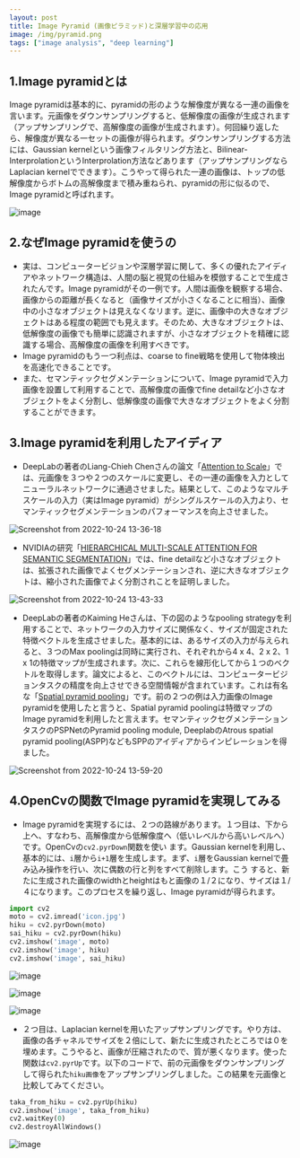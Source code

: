 ```yaml
---
layout: post
title: Image Pyramid (画像ピラミッド)と深層学習中の応用
image: /img/pyramid.png
tags: ["image analysis", "deep learning"]
---
```


## 1.Image pyramidとは
Image pyramidは基本的に、pyramidの形のような解像度が異なる一連の画像を言います。元画像をダウンサンプリングすると、低解像度の画像が生成されます（アップサンプリングで、高解像度の画像が生成されます）。何回繰り返したら、解像度が異なる一セットの画像が得られます。ダウンサンプリングする方法には、Gaussian kernelという画像フィルタリング方法と、Bilinear-InterprolationというInterprolation方法などあります（アップサンプリングならLaplacian kernelでできます）。こうやって得られた一連の画像は、トップの低解像度からボトムの高解像度まで積み重ねられ、pyramidの形に似るので、Image pyramidと呼ばれます。

![image](https://user-images.githubusercontent.com/68838083/197445960-bee88ff3-a84d-42e2-9a6f-d032d1c414ff.png)

## 2.なぜImage pyramidを使うの
- 実は、コンピュータービジョンや深層学習に関して、多くの優れたアイディアやネットワーク構造は、人間の脳と視覚の仕組みを模倣することで生成されたんです。Image pyramidがその一例です。人間は画像を観察する場合、画像からの距離が長くなると（画像サイズが小さくなることに相当）、画像中の小さなオブジェクトは見えなくなリます。逆に、画像中の大きなオブジェクトはある程度の範囲でも見えます。そのため、大きなオブジェクトは、低解像度の画像でも簡単に認識されますが、小さなオブジェクトを精確に認識する場合、高解像度の画像を利用すべきです。
- Image pyramidのもう一つ利点は、coarse to fine戦略を使用して物体検出を高速化できることです。
- また、セマンティックセグメンテーションについて、Image pyramidで入力画像を設置して利用することで、高解像度の画像でfine detailなど小さなオブジェクトをよく分割し、低解像度の画像で大きなオブジェクトをよく分割することができます。

## 3.Image pyramidを利用したアイディア
- DeepLabの著者のLiang-Chieh Chenさんの論文「[Attention to Scale](https://openaccess.thecvf.com/content_cvpr_2016/papers/Chen_Attention_to_Scale_CVPR_2016_paper.pdf)」では、元画像を３つや２つのスケールに変更し、その一連の画像を入力としてニューラルネットワークに通過させました。結果として、このようなマルチスケールの入力（実はImage pyramid）がシングルスケールの入力より、セマンティックセグメンテーションのパフォーマンスを向上させました。

![Screenshot from 2022-10-24 13-36-18](https://user-images.githubusercontent.com/68838083/197449371-e877c51d-80af-455d-b8bc-a2180c743c33.png)

- NVIDIAの研究「[HIERARCHICAL MULTI-SCALE ATTENTION FOR SEMANTIC SEGMENTATION](https://arxiv.org/pdf/2005.10821.pdf)」では、fine detailなど小さなオブジェクトは、拡張された画像でよくセグメンテーションされ、逆に大きなオブジェクトは、縮小された画像でよく分割されことを証明しました。

![Screenshot from 2022-10-24 13-43-33](https://user-images.githubusercontent.com/68838083/197450007-a1e40d27-aecd-412a-8a6c-66b60c9d01ba.png)

- DeepLabの著者のKaiming Heさんは、下の図のようなpooling strategyを利用することで、ネットワークの入力サイズに関係なく、サイズが固定された特徴ベクトルを生成させました。基本的には、あるサイズの入力が与えられると、３つのMax poolingは同時に実行され、それぞれから4 x 4、2 x 2、1 x 1の特徴マップが生成されます。次に、これらを線形化してから１つのベクトルを取得します。論文によると、このベクトルには、コンピュータービジョンタスクの精度を向上させできる空間情報が含まれています。これは有名な「[Spatial pyramid pooling](https://arxiv.org/abs/1406.4729)」です。前の２つの例は入力画像のImage pyramidを使用したと言うと、Spatial pyramid poolingは特徴マップのImage pyramidを利用したと言えます。セマンティックセグメンテーションタスクのPSPNetのPyramid pooling module, DeeplabのAtrous spatial pyramid pooling(ASPP)などもSPPのアイディアからインピレーションを得ました。

![Screenshot from 2022-10-24 13-59-20](https://user-images.githubusercontent.com/68838083/197451589-4d904c31-6afb-453c-a1fa-c49ec76ba4cc.png)

## 4.OpenCvの関数でImage pyramidを実現してみる
- Image pyramidを実現するには、２つの路線があります。１つ目は、下から上へ、すなわち、高解像度から低解像度へ（低いレベルから高いレベルへ）です。OpenCvの```cv2.pyrDown```関数を使い
ます。Gaussian kernelを利用し、基本的には、```i```層から```i+1```層を生成します。まず、```i```層をGaussian kernelで畳み込み操作を行い、次に偶数の行と列をすべて削除します。こう
すると、新たに生成された画像のwidthとheightはもと画像の１/２になり、サイズは１/４になります。このプロセスを繰り返し、Image pyramidが得られます。

```py
import cv2
moto = cv2.imread('icon.jpg')
hiku = cv2.pyrDown(moto)
sai_hiku = cv2.pyrDown(hiku)
cv2.imshow('image', moto)
cv2.imshow('image', hiku)
cv2.imshow('image', sai_hiku)
```

![image](https://user-images.githubusercontent.com/68838083/197453008-b9fedaa5-9ba9-46ad-a785-1e1c4aea4cb8.png)

![image](https://user-images.githubusercontent.com/68838083/197452858-29169a7f-0490-4245-b287-d25c9271ba71.png)

![image](https://user-images.githubusercontent.com/68838083/197453151-53802496-7520-4ba2-a8e4-313dbc0a1c1c.png)

- ２つ目は、Laplacian kernelを用いたアップサンプリングです。やり方は、画像の各チャネルでサイズを２倍にして、新たに生成されたところでは０を埋めます。こうやると、画像が圧縮されたので、質が悪くなります。使った関数は```cv2.pyrUp```です。以下のコードで、前の元画像をダウンサンプリングして得られた```hiku画像```をアップサンプリングしました。この結果を元画像と比較してみてください。

```py
taka_from_hiku = cv2.pyrUp(hiku)
cv2.imshow('image', taka_from_hiku)
cv2.waitKey(0)
cv2.destroyAllWindows()
```

![image](https://user-images.githubusercontent.com/68838083/197456630-2d75a0c5-3073-4c91-a96f-bbf8ada69576.png)
